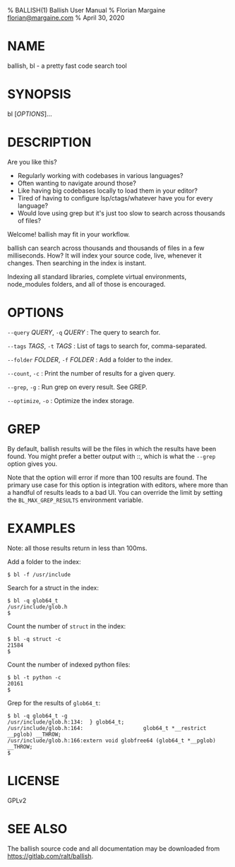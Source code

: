 % BALLISH(1) Ballish User Manual
% Florian Margaine <florian@margaine.com>
% April 30, 2020

# NAME

ballish, bl - a pretty fast code search tool

# SYNOPSIS

bl [*OPTIONS*]...

# DESCRIPTION

Are you like this?

- Regularly working with codebases in various languages?
- Often wanting to navigate around those?
- Like having big codebases locally to load them in your editor?
- Tired of having to configure lsp/ctags/whatever have you for every
  language?
- Would love using grep but it's just too slow to search across
  thousands of files?

Welcome! ballish may fit in your workflow.

ballish can search across thousands and thousands of files in a few
milliseconds. How? It will index your source code, live, whenever it
changes. Then searching in the index is instant.

Indexing all standard libraries, complete virtual environments,
node_modules folders, and all of those is encouraged.

# OPTIONS

`--query` *QUERY*, `-q` *QUERY*
:   The query to search for.

`--tags` *TAGS*, `-t` *TAGS*
:   List of tags to search for, comma-separated.

`--folder` *FOLDER*, `-f` *FOLDER*
:   Add a folder to the index.

`--count`, `-c`
:   Print the number of results for a given query.

`--grep`, `-g`
:   Run grep on every result. See GREP.

`--optimize`, `-o`
:   Optimize the index storage.

# GREP

By default, ballish results will be the files in which the results
have been found. You might prefer a better output with <file>:<line
number>:<line>, which is what the `--grep` option gives you.

Note that the option will error if more than 100 results are
found. The primary use case for this option is integration with
editors, where more than a handful of results leads to a bad UI. You
can override the limit by setting the `BL_MAX_GREP_RESULTS`
environment variable.

# EXAMPLES

Note: all those results return in less than 100ms.

Add a folder to the index:

```
$ bl -f /usr/include
```

Search for a struct in the index:

```
$ bl -q glob64_t
/usr/include/glob.h
$
```

Count the number of `struct` in the index:

```
$ bl -q struct -c
21584
$
```

Count the number of indexed python files:

```
$ bl -t python -c
20161
$
```

Grep for the results of `glob64_t`:

```
$ bl -q glob64_t -g
/usr/include/glob.h:134:  } glob64_t;
/usr/include/glob.h:164:                   glob64_t *__restrict __pglob) __THROW;
/usr/include/glob.h:166:extern void globfree64 (glob64_t *__pglob) __THROW;
$
```

# LICENSE

GPLv2

# SEE ALSO

The ballish source code and all documentation may be downloaded from
<https://gitlab.com/ralt/ballish>.
